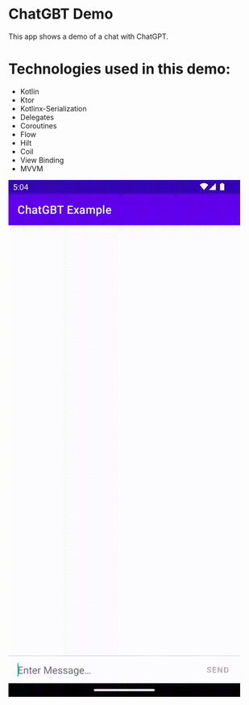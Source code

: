 # ChatGBT Demo

This app shows a demo of a chat with ChatGPT.

# Technologies used in this demo:
* Kotlin
* Ktor
* Kotlinx-Serialization
* Delegates
* Coroutines
* Flow
* Hilt
* Coil
* View Binding
* MVVM


![](chat_gpt_demo.gif)
